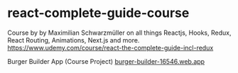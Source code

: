 # react-complete-guide-course
Course by by Maximilian Schwarzmüller on all things Reactjs, Hooks, Redux, React Routing, Animations, Next.js and more.
https://www.udemy.com/course/react-the-complete-guide-incl-redux

Burger Builder App (Course Project)
[burger-builder-16546.web.app](burger-builder-16546.web.app)
